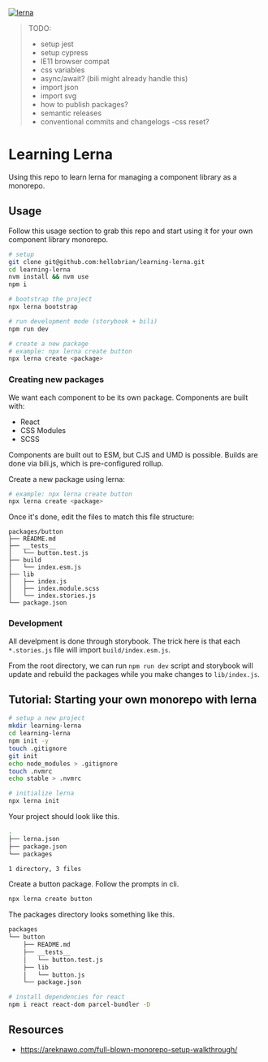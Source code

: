 [![lerna](https://img.shields.io/badge/maintained%20with-lerna-cc00ff.svg)](https://lerna.js.org/)
> TODO: 
>- setup jest
>- setup cypress
>- IE11 browser compat
>  - css variables
>  - async/await? (bili might already handle this)
>- import json
>- import svg
>- how to publish packages?
>  - semantic releases
>  - conventional commits and changelogs
> -css reset? 


# Learning Lerna

Using this repo to learn lerna for managing a component library as a monorepo.

## Usage

Follow this usage section to grab this repo and start using it for your own component library monorepo.

```sh
# setup
git clone git@github.com:hellobrian/learning-lerna.git
cd learning-lerna
nvm install && nvm use 
npm i

# bootstrap the project
npx lerna bootstrap

# run development mode (storybook + bili)
npm run dev

# create a new package
# example: npx lerna create button
npx lerna create <package>
```

### Creating new packages

We want each component to be its own package.
Components are built with: 

- React
- CSS Modules
- SCSS

Components are built out to ESM, but CJS and UMD is possible.
Builds are done via bili.js, which is pre-configured rollup. 

Create a new package using lerna:

```sh
# example: npx lerna create button
npx lerna create <package>
```

Once it's done, edit the files to match this file structure:
```
packages/button
├── README.md
├── __tests__
│   └── button.test.js
├── build
│   └── index.esm.js
├── lib
│   ├── index.js
│   ├── index.module.scss
│   └── index.stories.js
└── package.json
```

### Development

All develpment is done through storybook.
The trick here is that each `*.stories.js` file will import `build/index.esm.js`.

From the root directory, we can run `npm run dev` script and storybook will update and rebuild the packages while you make changes to `lib/index.js`.


## Tutorial: Starting your own monorepo with lerna

```sh
# setup a new project
mkdir learning-lerna
cd learning-lerna
npm init -y
touch .gitignore
git init
echo node_modules > .gitignore
touch .nvmrc
echo stable > .nvmrc

# initialize lerna
npx lerna init
```

Your project should look like this.

```sh
.
├── lerna.json
├── package.json
└── packages

1 directory, 3 files
```

Create a button package. Follow the prompts in cli.

```sh
npx lerna create button
```

The packages directory looks something like this.

```sh
packages
└── button
    ├── README.md
    ├── __tests__
    │   └── button.test.js
    ├── lib
    │   └── button.js
    └── package.json
```

```sh
# install dependencies for react
npm i react react-dom parcel-bundler -D
```

## Resources

- https://areknawo.com/full-blown-monorepo-setup-walkthrough/
